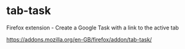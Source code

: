 # tab-task
Firefox extension - Create a Google Task with a link to the active tab

https://addons.mozilla.org/en-GB/firefox/addon/tab-task/
